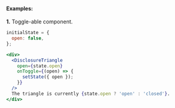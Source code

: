 #### Examples:

__1.__ Toggle-able component.

```jsx
initialState = {
  open: false,
};

<div>
  <DisclosureTriangle
    open={state.open}
    onToggle={(open) => {
      setState({ open });
    }}
  />
  The triangle is currently {state.open ? 'open' : 'closed'}.
</div>
```
